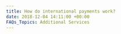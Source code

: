 ```yaml
---
title: How do international payments work?
date: 2018-12-04 14:11:00 +00:00
FAQs_Topics: Additional Services
---
```


